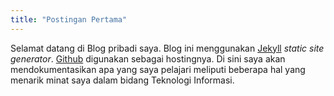 ```yaml
---
title: "Postingan Pertama"
---
```


Selamat datang di Blog pribadi saya. Blog ini menggunakan [Jekyll](https://jekyllrb.com) *static site generator*. [Github](https://github.com) digunakan sebagai hostingnya.
Di sini saya akan mendokumentasikan apa yang saya pelajari meliputi beberapa hal yang menarik minat saya dalam bidang Teknologi Informasi.